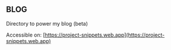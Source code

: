 ## BLOG
Directory to power my blog (beta)

Accessible on:
[https://project-snippets.web.app](https://project-snippets.web.app)